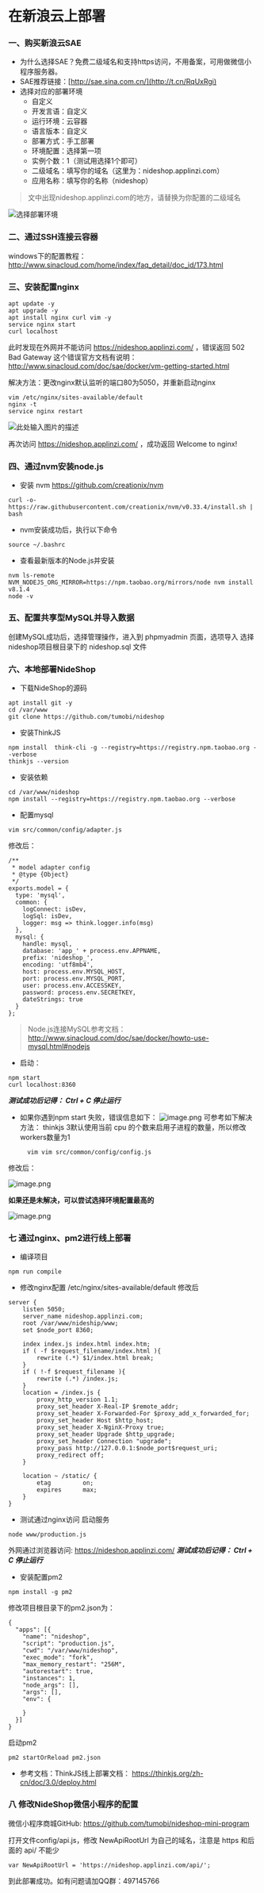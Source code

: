 # 在新浪云上部署

### 一、购买新浪云SAE
+ 为什么选择SAE？免费二级域名和支持https访问，不用备案，可用做微信小程序服务器。
+ SAE推荐链接：[http://sae.sina.com.cn/](http://t.cn/RqUxRgi)
+ 选择对应的部署环境
  + 自定义
  + 开发言语：自定义
  + 运行环境：云容器
  + 语言版本：自定义
  + 部署方式：手工部署
  + 环境配置：选择第一项
  + 实例个数：1（测试用选择1个即可）
  + 二级域名：填写你的域名（这里为：nideshop.applinzi.com）
  + 应用名称：填写你的名称（nideshop）

>文中出现nideshop.applinzi.com的地方，请替换为你配置的二级域名

![选择部署环境](http://upload-images.jianshu.io/upload_images/3985656-634a56e06b3b77f7.png?imageMogr2/auto-orient/strip%7CimageView2/2/w/1240)

### 二、通过SSH连接云容器
windows下的配置教程：http://www.sinacloud.com/home/index/faq_detail/doc_id/173.html

### 三、安装配置nginx
```
apt update -y
apt upgrade -y
apt install nginx curl vim -y
service nginx start 
curl localhost
```
此时发现在外网并不能访问 https://nideshop.applinzi.com/ ，错误返回
502 Bad Gateway
这个错误官方文档有说明： http://www.sinacloud.com/doc/sae/docker/vm-getting-started.html

解决方法：更改nginx默认监听的端口80为5050，并重新启动nginx
```
vim /etc/nginx/sites-available/default
nginx -t
service nginx restart
```
![此处输入图片的描述](http://upload-images.jianshu.io/upload_images/3985656-fde98309d0b01249.png?imageMogr2/auto-orient/strip%7CimageView2/2/w/1240)

再次访问 https://nideshop.applinzi.com/ ，成功返回
Welcome to nginx!


### 四、通过nvm安装node.js
+ 安装 nvm
 https://github.com/creationix/nvm 
```
curl -o- https://raw.githubusercontent.com/creationix/nvm/v0.33.4/install.sh | bash
```
+ nvm安装成功后，执行以下命令
```
source ~/.bashrc  
```

+ 查看最新版本的Node.js并安装
```
nvm ls-remote
NVM_NODEJS_ORG_MIRROR=https://npm.taobao.org/mirrors/node nvm install v8.1.4
node -v
```

### 五、配置共享型MySQL并导入数据
创建MySQL成功后，选择管理操作，进入到 phpmyadmin 页面，选项导入
选择nideshop项目根目录下的 nideshop.sql 文件

### 六、本地部署NideShop
+ 下载NideShop的源码
```
apt install git -y
cd /var/www
git clone https://github.com/tumobi/nideshop
```
+ 安装ThinkJS
```
npm install  think-cli -g --registry=https://registry.npm.taobao.org --verbose
thinkjs --version
```
+ 安装依赖
```
cd /var/www/nideshop
npm install --registry=https://registry.npm.taobao.org --verbose
```

+ 配置mysql
```
vim src/common/config/adapter.js
```
修改后：
```
/**
 * model adapter config
 * @type {Object}
 */
exports.model = {
  type: 'mysql',
  common: {
    logConnect: isDev,
    logSql: isDev,
    logger: msg => think.logger.info(msg)
  },
  mysql: {
    handle: mysql,
    database: 'app_' + process.env.APPNAME,
    prefix: 'nideshop_',
    encoding: 'utf8mb4',
    host: process.env.MYSQL_HOST,
    port: process.env.MYSQL_PORT,
    user: process.env.ACCESSKEY,
    password: process.env.SECRETKEY,
    dateStrings: true
  }
};
```
> Node.js连接MySQL参考文档： http://www.sinacloud.com/doc/sae/docker/howto-use-mysql.html#nodejs

+ 启动：
```
npm start
curl localhost:8360
```
***测试成功后记得： Ctrl + C 停止运行***

+ 如果你遇到npm start 失败，错误信息如下：
![image.png](http://upload-images.jianshu.io/upload_images/3985656-d47d276f61dcda10.png?imageMogr2/auto-orient/strip%7CimageView2/2/w/1240)
可参考如下解决方法：
thinkjs 3默认使用当前 cpu 的个数来启用子进程的数量，所以修改workers数量为1
  ```
    vim vim src/common/config/config.js
  ```
修改后：

![image.png](http://upload-images.jianshu.io/upload_images/3985656-093c18878ebc7306.png?imageMogr2/auto-orient/strip%7CimageView2/2/w/1240)

**如果还是未解决，可以尝试选择环境配置最高的**

![image.png](http://upload-images.jianshu.io/upload_images/3985656-6b476ea89957feba.png?imageMogr2/auto-orient/strip%7CimageView2/2/w/1240)

### 七 通过nginx、pm2进行线上部署
+ 编译项目
``` 
npm run compile
```
 
+ 修改nginx配置
 /etc/nginx/sites-available/default 修改后

```
server {
    listen 5050;
    server_name nideshop.applinzi.com;
    root /var/www/nideship/www;
    set $node_port 8360;

    index index.js index.html index.htm;
    if ( -f $request_filename/index.html ){
        rewrite (.*) $1/index.html break;
    }
    if ( !-f $request_filename ){
        rewrite (.*) /index.js;
    }
    location = /index.js {
        proxy_http_version 1.1;
        proxy_set_header X-Real-IP $remote_addr;
        proxy_set_header X-Forwarded-For $proxy_add_x_forwarded_for;
        proxy_set_header Host $http_host;
        proxy_set_header X-NginX-Proxy true;
        proxy_set_header Upgrade $http_upgrade;
        proxy_set_header Connection "upgrade";
        proxy_pass http://127.0.0.1:$node_port$request_uri;
        proxy_redirect off;
    }

    location ~ /static/ {
        etag         on;
        expires      max;
    }
}

```

+ 测试通过nginx访问
启动服务

```
node www/production.js
```

外网通过浏览器访问: https://nideshop.applinzi.com/
***测试成功后记得： Ctrl + C 停止运行***

+ 安装配置pm2
```
npm install -g pm2
```

修改项目根目录下的pm2.json为：

```
{
  "apps": [{
    "name": "nideshop",
    "script": "production.js",
    "cwd": "/var/www/nideshop",
    "exec_mode": "fork",
    "max_memory_restart": "256M",
    "autorestart": true,
    "instances": 1,
    "node_args": [],
    "args": [],
    "env": {

    }
  }]
}
```

启动pm2
```
pm2 startOrReload pm2.json
```

+ 参考文档：ThinkJS线上部署文档： https://thinkjs.org/zh-cn/doc/3.0/deploy.html


### 八 修改NideShop微信小程序的配置
微信小程序商城GitHub: https://github.com/tumobi/nideshop-mini-program 

打开文件config/api.js，修改 NewApiRootUrl 为自己的域名，注意是 https 和后面的 api/ 不能少

```
var NewApiRootUrl = 'https://nideshop.applinzi.com/api/';
```

到此部署成功。如有问题请加QQ群：497145766